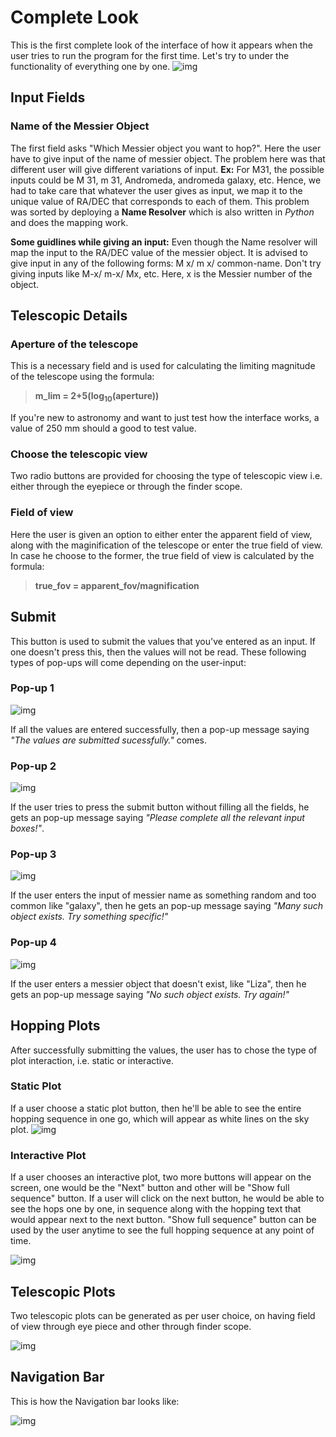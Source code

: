 # Complete Look
This is the first complete look of the interface of how it appears when the user tries to run the program for the first time. Let's try to under the functionality of everything one by one.
![img](https://github.com/Liza23/Star-Hopping-KSP/blob/master/Final%20Project/User%20Interface/example-images/first.png)

## Input Fields
### Name of the Messier Object
The first field asks "Which Messier object you want to hop?". Here the user have to give input of the name of messier object. The problem here was that different user will give different variations of input. **Ex:** For M31, the possible inputs could be M 31, m 31, Andromeda, andromeda galaxy, etc. Hence, we had to take care that whatever the user gives as input, we map it to the unique value of RA/DEC that corresponds to each of them. This problem was sorted by deploying a **Name Resolver** which is also written in *Python* and does the mapping work. 


**Some guidlines while giving an input:** Even though the Name resolver will map the input to the RA/DEC value of the messier object. It is advised to give input in any of the following forms: M x/ m x/ common-name. Don't try giving inputs like M-x/ m-x/ Mx, etc. Here, x is the Messier number of the object.

## Telescopic Details
### Aperture of the telescope
This is a necessary field and is used for calculating the limiting magnitude of the telescope using the formula:

> **m_lim = 2+5(log<sub>10</sub>(aperture))**

If you're new to astronomy and want to just test how the interface works, a value of 250 mm should a good to test value.

### Choose the telescopic view
Two radio buttons are provided for choosing the type of telescopic view i.e. either through the eyepiece or through the finder scope. 

### Field of view
Here the user is given an option to either enter the apparent field of view, along with the maginification of the telescope or enter the true field of view. In case he choose to the former, the true field of view is calculated by the formula:

> **true_fov = apparent_fov/magnification**

## Submit
This button is used to submit the values that you've entered as an input. If one doesn't press this, then the values will not be read. These following types of pop-ups will come depending on the user-input:

### Pop-up 1
![img](https://github.com/Liza23/Star-Hopping-KSP/blob/master/Final%20Project/User%20Interface/example-images/submit-1.png)

If all the values are entered successfully, then a pop-up message saying *"The values are submitted sucessfully."* comes. 

### Pop-up 2
![img](https://github.com/Liza23/Star-Hopping-KSP/blob/master/Final%20Project/User%20Interface/example-images/submit-2.png)

If the user tries to press the submit button without filling all the fields, he gets an pop-up message saying *"Please complete all the relevant input boxes!"*.

### Pop-up 3
![img](https://github.com/Liza23/Star-Hopping-KSP/blob/master/Final%20Project/User%20Interface/example-images/submit-3.jpg)

If the user enters the input of messier name as something random and too common like "galaxy", then he gets an pop-up message saying *"Many such object exists. Try something specific!"*

### Pop-up 4
![img](https://github.com/Liza23/Star-Hopping-KSP/blob/master/Final%20Project/User%20Interface/example-images/submit-4.jpg)

If the user enters a messier object that doesn't exist, like "Liza", then he gets an pop-up message saying *"No such object exists. Try again!"*

## Hopping Plots 
After successfully submitting the values, the user has to chose the type of plot interaction, i.e. static or interactive. 

### Static Plot
If a user choose a static plot button, then he'll be able to see the entire hopping sequence in one go, which will appear as white lines on the sky plot. 
![img](https://github.com/Liza23/Star-Hopping-KSP/blob/master/Final%20Project/User%20Interface/example-images/static.png)

### Interactive Plot
If a user chooses an interactive plot, two more buttons will appear on the screen, one would be the "Next" button and other will be "Show full sequence" button. If a user will click on the next button, he would be able to see the hops one by one, in sequence along with the hopping text that would appear next to the next button. "Show full sequence" button can be used by the user anytime to see the full hopping sequence at any point of time.

![img](https://github.com/Liza23/Star-Hopping-KSP/blob/master/Final%20Project/User%20Interface/example-images/interactive.png)

## Telescopic Plots
Two telescopic plots can be generated as per user choice, on having field of view through eye piece and other through finder scope. 

![img](https://github.com/Liza23/Star-Hopping-KSP/blob/master/Final%20Project/User%20Interface/example-images/telescopic.png)

## Navigation Bar
This is how the Navigation bar looks like:

![img](https://github.com/Liza23/Star-Hopping-KSP/blob/master/Final%20Project/User%20Interface/example-images/nav.png)
